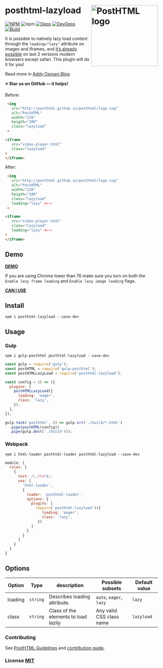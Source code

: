 # posthtml-lazyload <img align="right" width="220" height="200" title="PostHTML logo" src="http://posthtml.github.io/posthtml/logo.svg">

[![NPM][npm]][npm-url]
![npm](https://img.shields.io/npm/dw/posthtml-lazyload.svg)
[![Deps][deps]][deps-url]
[![DevDeps][dev-deps]][dev-deps-url]
[![Build][build]][build-badge]

 It is possible to natively lazy load content through the `loading="lazy"` attribute on images and iframes, and [it’s already possible](https://caniuse.com/#feat=loading-lazy-attr) on last 2 versions modern browsers except safari. This plugin will do it for you!
 
 Read more in [Addy Osmani Blog](https://addyosmani.com/blog/lazy-loading/).
 
 **⭐️ Star us on GitHub — it helps!**
 
Before:
``` html
 <img 
   src="http://posthtml.github.io/posthtml/logo.svg" 
   alt="PostHTML" 
   width="220"
   heigth="200" 
   class="lazyload"
 > 

<iframe 
   src="video-player.html" 
   class="lazyload"
>
</iframe>
```

After:
``` html
 <img 
   src="http://posthtml.github.io/posthtml/logo.svg" 
   alt="PostHTML" 
   width="220"
   heigth="200" 
   class="lazyload"
   loading="lazy" <---
 > 

<iframe 
   src="video-player.html" 
   class="lazyload"
   loading="lazy" <---
>
</iframe>
```

## Demo
[**DEMO**](https://mathiasbynens.be/demo/img-loading-lazy)

If you are using Chrome lower than 76 make sure you turn on both the `Enable lazy frame loading` and `Enable lazy image loading` flags.

[**CAN I USE**](https://caniuse.com/#feat=loading-lazy-attr)

## Install

```npm
npm i posthtml-lazyload --save-dev
```

## Usage

### Gulp

```npm
npm i gulp-posthtml posthtml-lazyload --save-dev
```

```js
const gulp = require('gulp');
const postHTML = require('gulp-posthtml');
const postHTMLLazyLoad = require('posthtml-lazyload');

const config = () => ({
  plugins: [
    postHTMLLazyLoad({
      loading: 'eager',
      class: 'lazy',
    }),
  ],
});

gulp.task('posthtml', () => gulp.src('./build/*.html')
  .pipe(postHTML(config))
  .pipe(gulp.dest('./build')));
```

### Webpack
```npm
npm i html-loader posthtml-loader posthtml-lazyload --save-dev
```

```js
module: {
  rules: [
    {
      test: /\.html$/,
      use: [
        'html-loader',
        {
          loader: 'posthtml-loader',
          options: {
            plugins: [
              require('posthtml-lazyload')({
                 loading: 'eager',
                 class: 'lazy',
               })
            ]
          }
        }
      ]
    }
  ]
}
```

## Options

| Option | Type | description | Possible subsets | Default value |
| ------ | ------ | ------ | ------ | ------ |
 loading | `string` | Describes loading attribute. | `auto`, `eager`, `lazy` | `lazy` |
 class | `string` | Class of the elements to load lazily | Any valid CSS class name | `lazyload` |

### Contributing

See [PostHTML Guidelines](https://github.com/posthtml/posthtml/tree/master/docs) and [contribution guide](CONTRIBUTING.md).

### License [MIT](LICENSE)

[npm]: https://img.shields.io/npm/v/posthtml-lazyload.svg
[npm-url]: https://npmjs.com/package/posthtml-lazyload

[deps]: https://david-dm.org/posthtml/posthtml.svg
[deps-url]: https://david-dm.org/webistomin/posthtml-lazyload

[dev-deps]: https://david-dm.org/webistomin/posthtml-lazyload/dev-status.svg
[dev-deps-url]: https://david-dm.org/webistomin/posthtml-lazyload?type=dev

[style]: https://img.shields.io/badge/code%20style-standard-yellow.svg
[style-url]: http://standardjs.com/

[build]: https://travis-ci.com/webistomin/posthtml-lazyload.svg?token=CqDseQbTs4cMwNAwVsgp&branch=master
[build-badge]: https://travis-ci.com/webistomin/posthtml-lazyload
